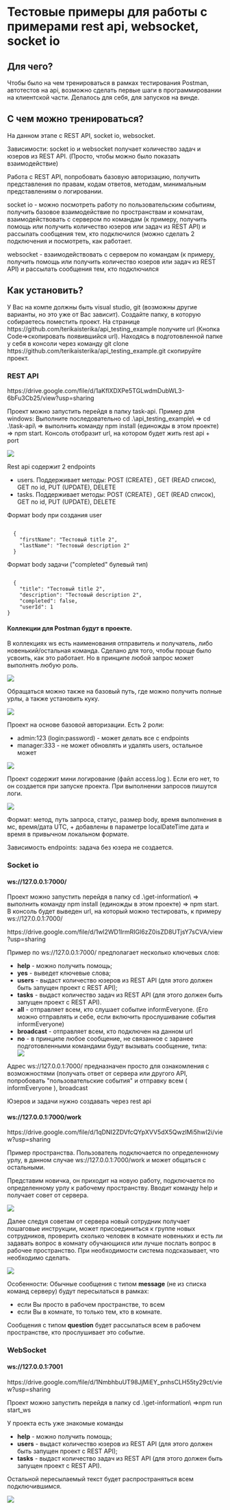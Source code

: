 <h1>Тестовые примеры для работы c примерами rest api, websocket, socket io</h1>
<h2>Для чего?</h2>
<p>Чтобы было на чем тренироваться в рамках тестирования Postman, автотестов на api, возможно сделать первые шаги в программировании на клиентской части. Делалось для себя, для запусков на винде.</p>
<h2>С чем можно тренироваться?</h2>
<p>На данном этапе с REST API, socket io, websocket.</p>
<p>Зависимости: socket io и websocket получает количество задач и юзеров из REST API. (Просто, чтобы можно было показать взаимодействие)</p>
<p>Работа с REST API, попробовать базовую авторизацию, получить представления по правам, кодам ответов, методам, минимальным представлениям о логировании.</p>
<p>socket io - можно посмотреть работу по пользовательским событиям, получить базовое взаимодействие по пространствам и комнатам, взаимодействовать с сервером по командам (к примеру, получить помощь или получить количество юзеров или задач из REST API) и рассылать сообщения тем, кто подключился (можно сделать 2 подключения и посмотреть, как работает.</p>
<p>websocket - взаимодействовать с сервером по командам (к примеру, получить помощь или получить количество юзеров или задач из REST API) и рассылать сообщения тем, кто подключился </p>
<h2>Как установить?</h2>
<p>У Вас на компе должны быть visual studio, git (возможны другие варианты, но это уже от Вас зависит). Создайте папку, в которую собираетесь поместить проект. На странице https://github.com/terikaisterika/api_testing_example получите url (Кнопка Code=>скопировать появившийся url). Находясь в подготовленной папке у себя в консоли через команду git clone https://github.com/terikaisterika/api_testing_example.git скопируйте проект.</p>
<h3>REST API</h3>
https://drive.google.com/file/d/1aKflXDXPe5TGLwdmDubWL3-6bFu3Cb25/view?usp=sharing
<p>Проект можно запустить перейдя в папку task-api. Пример для windows: Выполните последовательно  cd .\api_testing_example\ => cd .\task-api\ => выполнить команду npm install (единожды в этом проекте) => npm start. Консоль отобразит url, на котором будет жить rest api + port </p>
<img src="https://github.com/terikaisterika/api_testing_example/assets/48588741/6d0619f0-5ce0-4bd3-8ed8-dd4e3d0c211d")/>
<p>Rest api содержит 2 endpoints</p>
<ul>
  <li>users. Поддерживает методы: POST (CREATE) , GET (READ список), GET по id, PUT (UPDATE), DELETE</li>
  <li>tasks. Поддерживает методы: POST (CREATE) , GET (READ список), GET по id, PUT (UPDATE), DELETE</li>
</ul>
<p>Формат body при создания user</p>
<code>
  {
    "firstName": "Тестовый title 2",
    "lastName": "Тестовый description 2"
  }
</code>
<p>Формат body задачи ("completed" булевый тип) </p>
<code>
  {
    "title": "Тестовый title 2",
    "description": "Тестовый description 2",
    "completed": false,
    "userId": 1
}
</code>
<h4>Коллекции для Postman будут в проекте.</h4>
<p>В коллекциях ws есть наименования отправитель и получатель, либо новенький/остальная команда. Сделано для того, чтобы проще было усвоить, как это работает. Но в принципе любой запрос может выполнять любую роль.</p>
<img src="https://github.com/terikaisterika/api_testing_example/assets/48588741/7439ac53-5286-4688-9646-e0655c22cd9e"/>

<p>Обращаться можно также на базовый путь, где можно получить полные урлы, а также установить куку.</p>
<img src="https://github.com/terikaisterika/api_testing_example/assets/48588741/458cc1b8-18e9-45f0-93f4-7f4eb92de069"/>
<p>Проект на основе базовой авторизации. Есть 2 роли:</p>
<ul>
  <li>admin:123 (login:password) - может делать все с endpoints</li>
  <li>manager:333 - не может обновлять и удалять users, остальное может</li>
</ul>
<img src="https://github.com/terikaisterika/api_testing_example/assets/48588741/e5ddfda0-4a54-404b-9f2a-a68dbd5cbb9c"/>
<p>Проект содержит мини логирование (файл access.log ). Если его нет, то он создается при запуске проекта. При выполнении запросов пишутся логи.</p>
<img src="https://github.com/terikaisterika/api_testing_example/assets/48588741/dcf24326-1826-43f7-a7a2-9e53bb049d92"/>
<p>Формат: метод, путь запроса, статус, размер body, время выполнения в мс, время/дата UTC, + добавлены в параметре localDateTime дата и время в привычном локальном формате.</p>
<p>Зависимость endpoints: задача без юзера не создается.</p>
<h3>Socket io</h3>
<h4>ws://127.0.0.1:7000/</h4>
<p>Проект можно запустить перейдя в папку cd .\get-information\ => выполнить команду npm install (единожды в этом проекте) => npm start. В консоль будет выведен url, на который можно тестировать, к примеру ws://127.0.0.1:7000/</p>
https://drive.google.com/file/d/1wl2WD1lrmRIGl6zZ0isZD8UTjsY7sCVA/view?usp=sharing
<p>Пример по ws://127.0.0.1:7000/ предполагает несколько ключевых слов:</p>
<ul>
  <li><strong>help</strong> - можно получить помощь;</li> 
  <li><strong>yes</strong> - выведет ключевые слова;</li>
  <li><strong>users</strong> - выдаст количество юзеров из REST API (для этого должен быть запущен проект с REST API);</li>
  <li><strong>tasks</strong> - выдаст количество задач из REST API (для этого должен быть запущен проект с REST API).</li>
  <li><strong>all</strong> - отправляет всем, кто слушает событие informEveryone. (Его можно отправлять и себе, если включить прослушивание события informEveryone)</li>
  <li><strong>broadcast</strong> - отправляет всем, кто подключен на данном url</li>
  <li><strong>no</strong> - в принципе любое сообщение, не связанное с заранее подготовленными командами будут вызывать сообщение, типа: </li>
  <img src="https://github.com/terikaisterika/api_testing_example/assets/48588741/e4e135d7-fd50-45e3-be4d-86a8987009f6"/>
</ul>
<p>Адрес ws://127.0.0.1:7000/ предназначен просто для ознакомления с возможностями (получать ответ от сервера или другого API, попробовать "пользовательские события"  и отправку всем ( informEveryone ), broadcast</p>
<p>Юзеров и задачи нужно создавать через rest api</p>
<h4>ws://127.0.0.1:7000/work</h4>
https://drive.google.com/file/d/1qDNI2ZDVfcQYpXVV5dX5QwzIMi5hwI2i/view?usp=sharing
<p>Пример пространства. Пользователь подключается по определенному урлу, в данном случае ws://127.0.0.1:7000/work и может общаться с остальными.</p>
<p>Представим новичка, он приходит на новую работу, подключается по определенному урлу к рабочему пространству. Вводит команду help и получает совет от сервера.</p>
<img src="https://github.com/terikaisterika/api_testing_example/assets/48588741/fd49bf3f-5332-4305-b6e2-791b422fc5d7"/>
<p>Далее следуя советам от сервера новый сотрудник получает пошаговые инструкции, может присоединиться к группе новых сотрудников, проверить сколько человек в комнате новеньких и есть ли задавать вопрос в комнату обучающихся или лучше послать вопрос в рабочее пространство. При необходимости система подсказывает, что необходимо сделать.</p>
<img src="https://github.com/terikaisterika/api_testing_example/assets/48588741/b158262d-46aa-4a82-9241-ed2ef73b3ade"/>
<p>Особенности: Обычные сообщения с типом <strong>message</strong> (не из списка команд серверу) будут пересылаться в рамках:</p>
<ul>
  <li> если Вы просто в рабочем пространстве, то всем</li>
  <li> если Вы в комнате, то только тем, кто в комнате.</li>
</ul>
<p>Сообщения с типом <strong>question</strong> будет рассылаться всем в рабочем пространстве, кто прослушивает это событие.</p>
<h3>WebSocket</h3>
<h4>ws://127.0.0.1:7001</h4>
https://drive.google.com/file/d/1NmbhbuUT98JjMiEY_pnhsCLH55ty29ct/view?usp=sharing
<p>Проект можно запустить перейдя в папку cd .\get-information\ =>npm run start_ws</p>
<p>У проекта есть уже знакомые команды</p>
<ul>
  <li><strong>help</strong> - можно получить помощь;</li> 
  <li><strong>users</strong> - выдаст количество юзеров из REST API (для этого должен быть запущен проект с REST API);</li>
  <li><strong>tasks</strong> - выдаст количество задач из REST API (для этого должен быть запущен проект с REST API).</li>
</ul>
<p>Остальной пересылаемый текст будет распространяться всем подключившимся.</p>
<img src="https://github.com/terikaisterika/api_testing_example/assets/48588741/b94348ab-01b9-4fe0-a317-4eff2a7a38cb"/>

